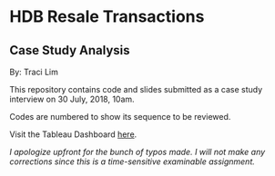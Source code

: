 # HDB Resale Transactions

## Case Study Analysis

By: Traci Lim



This repository contains code and slides submitted as a case study interview on 30 July, 2018, 10am.



Codes are numbered to show its sequence to be reviewed. 

Visit the Tableau Dashboard [here](https://public.tableau.com/views/HDBResaleCaseStudy/Story1?:embed=y&:display_count=yes&publish=yes). 





*I apologize upfront for the bunch of typos made. I will not make any corrections since this is a time-sensitive examinable assignment.*